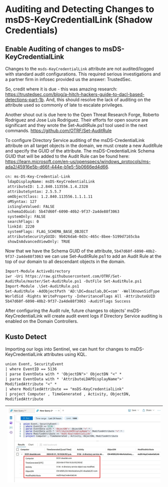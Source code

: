 # Auditing and Detecting Changes to msDS-KeyCredentialLink (Shadow Credentials)

## Enable Auditing of changes to msDS-KeyCredentialLink
Changes to the `msds-KeyCredentialLink` attribute are not audited/logged with standard audit configurations. This required serious investigations and a partner firm in infosec provided us the answer: TrustedSec.

So, credit where it is due - this was amazing research: https://trustedsec.com/blog/a-hitch-hackers-guide-to-dacl-based-detections-part-1b. And, this should resolve the lack of auditing on the attribute used so commonly of late to escalate privileges.

Another shout out is due here to the Open Threat Research Forge, Roberto Rodriguez and Jose Luis Rodriguez. Their efforts for open source are significant and they wrote the Set-AuditRule.ps1 tool used in the next commands. https://github.com/OTRF/Set-AuditRule

To configure Directory Service auditing of the msDS-CredentialLink attribute on all target objects in the domain, we must create a new AuditRule and specify the GUID of the attribute.  The msDS-CredentialLink Schema GUID that will be added to the Audit Rule can be found here: https://learn.microsoft.com/en-us/openspecs/windows_protocols/ms-ada2/45916e5b-d66f-444e-b1e5-5b0666ed4d66.

```
cn: ms-DS-Key-Credential-Link
 ldapDisplayName: msDS-KeyCredentialLink
 attributeID: 1.2.840.113556.1.4.2328
 attributeSyntax: 2.5.5.7
 omObjectClass: 1.2.840.113556.1.1.1.11
 oMSyntax: 127
 isSingleValued: FALSE
 schemaIdGuid: 5b47d60f-6090-40b2-9f37-2a4de88f3063
 systemOnly: FALSE
 searchFlags: 0
 linkId: 2220
 systemFlags: FLAG_SCHEMA_BASE_OBJECT
 attributeSecurityGUID: 9b026da6-0d3c-465c-8bee-5199d7165cba
 showInAdvancedViewOnly: TRUE
 ```

 Now that we have the Schema GUID of the attribute, `5b47d60f-6090-40b2-9f37-2a4de88f3063` we can use Set-AuditRule.ps1 to add an Audit Rule at the top of our domain to all descendant objects in the domain.

```
Import-Module ActiveDirectory 
iwr -Uri https://raw.githubusercontent.com/OTRF/Set-AuditRule/master/Set-AuditRule.ps1 -OutFile Set-AuditRule.ps1
Import-Module .\Set-AuditRule.ps1
Set-AuditRule -AdObjectPath 'AD:\DC=doazlab,DC=com' -WellKnownSidType WorldSid -Rights WriteProperty -InheritanceFlags All -AttributeGUID 5b47d60f-6090-40b2-9f37-2a4de88f3063 -AuditFlags Success
```

After configuring the Audit rule, future changes to objects' msDS-KeyCredentialLink will create audit event logs if Directory Service auditing is enabled on the Domain Controllers.  

## Kusto Detect

Importing our logs into Sentinel, we can hunt for changes to msDS-KeyCredentialLink attributes using KQL. 

```
union Event, SecurityEvent 
| where EventID == 5136 
| parse EventData with * 'ObjectDN">' ObjectDN "<" * 
| parse EventData with * 'AttributeLDAPDisplayName">' ModifiedAttribute "<" * 
| where ModifiedAttribute == "msDS-KeyCredentialLink"
| project Computer , TimeGenerated , Activity, ObjectDN, ModifiedAttribute
```
| ![Sentinel1](img/sentinel1.png) |
|---------------------------------|
